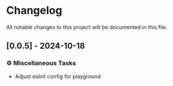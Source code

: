 # Changelog

All notable changes to this project will be documented in this file.

## [0.0.5] - 2024-10-18

### ⚙️ Miscellaneous Tasks

- Adjust eslint config for playground
